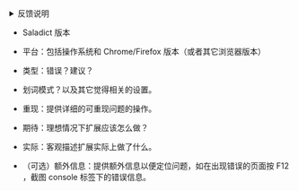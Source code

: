 <details><summary>反馈说明</summary>

使用相关的问题请阅读 《使用方式》 <https://github.com/crimx/crx-saladict/wiki#wiki-content> 。

常见问题：

问: 词典第一次没结果，再点一下展开箭头又可以。
答: 这是由于网络不稳定导致的。可考虑在设置更换其它词典，或者更换 DNS 服务器。
    如果某个词典反复出现这种情况也可以作反馈，我会检查一下。

问: PDF 划词字符显示不对（如 f 与 ƒ）/ PDF 划词换行的单词粘连在一起。
答: PDF 文件是不保存语义的，它只负责让文档的样式保持一致。
    请先自行复制一遍原文粘贴到纯文本编辑器上看看是不是 PDF 的问题。

问: 某个词典一直无结果，那怕是查简单的单词。
答: 先排除自身网络问题。可先点击词典标题跳转到网页。
    如果打不开可用代理试试。再不行可作反馈。
    如果可以打开的话有可能是网站更新了，请作反馈。

问: 只有某个网站不能划词，其它可以。
答: 按下面模板反馈并提供具体链接和可复现的操作。
    注意刚安装扩展可能需要刷新一遍已打开的页面以加载词典。
    因安全问题，扩展商店页面、内置的 PDF 页面以及其它扩展的页面是不能划词的。
    可用点击图标或三按 ctrl 快速查词，本扩展自带 PDF 阅读器。


请根据模板描述问题，以便作者理解、定位和解决问题。


== 提交前删除下一行以及到以上*所有*内容，并填充下面模板 ==
</details>

- Saladict 版本



- 平台：包括操作系统和 Chrome/Firefox 版本（或者其它浏览器版本）



- 类型：错误？建议？



- 划词模式？以及其它觉得相关的设置。



- 重现：提供详细的可重现问题的操作。



- 期待：理想情况下扩展应该怎么做？



- 实际：客观描述扩展实际上做了什么。



- （可选）额外信息：提供额外信息以便定位问题，如在出现错误的页面按 F12 ，截图 console 标签下的错误信息。


